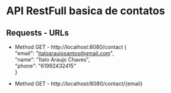 # API RestFull basica de contatos

## Requests - URLs

- Method GET - http://localhost:8080/contact 
{<br>
  "email": "italoaraujosantos@gmail.com",<br>
  "name": "Italo Araujo Chaves",<br>
  "phone": "61992432415"<br>
}<br>

- Method GET - http://localhost/8080/contact/{email} 


